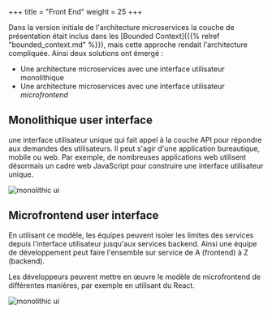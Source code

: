 +++
title = "Front End"
weight = 25
+++

Dans la version initiale de l'architecture microservices la couche de présentation était inclus dans les [Bounded Context]({{% relref "bounded_context.md" %}}), mais cette approche rendait l'architecture compliquée. Ainsi deux solutions ont émergé :
- Une architecture microservices avec une interface utilisateur monolithique
- Une architecture microservices avec une interface utilisateur *microfrontend*

## Monolithique user interface
une interface utilisateur unique qui fait appel à la couche API pour répondre aux demandes des utilisateurs. Il peut s'agir d'une application bureautique, mobile ou web. Par exemple, de nombreuses applications web utilisent désormais un cadre web JavaScript pour construire une interface utilisateur unique.

![monolithic ui](../images/monolithic_ui.png?width=35pc)

## Microfrontend user interface
En utilisant ce modèle, les équipes peuvent isoler les limites des services depuis l'interface utilisateur jusqu'aux services backend. Ainsi une équipe de développement peut faire l'ensemble sur service de A (frontend) à Z (backend).

Les développeurs peuvent mettre en œuvre le modèle de microfrontend de différentes manières, par exemple en utilisant du React.

![monolithic ui](../images/microfrontend_ui.png?width=35pc)